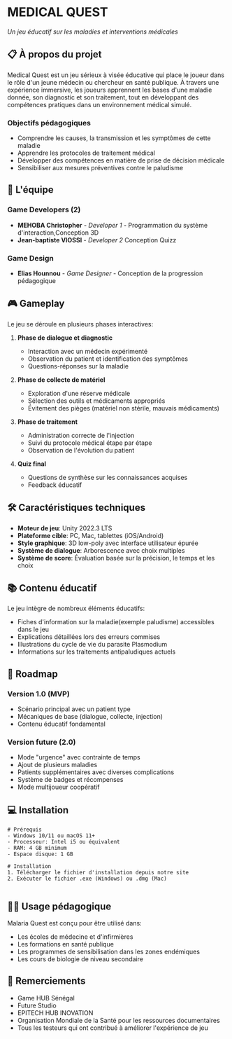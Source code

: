 # MEDICAL QUEST
*Un jeu éducatif sur les maladies et interventions médicales*

## 📋 À propos du projet

Medical Quest est un jeu sérieux à visée éducative qui place le joueur dans le rôle d'un jeune médecin ou chercheur en santé publique. À travers une expérience immersive, les joueurs apprennent les bases d'une maladie donnée, son diagnostic et son traitement, tout en développant des compétences pratiques dans un environnement médical simulé.

### Objectifs pédagogiques
- Comprendre les causes, la transmission et les symptômes de cette maladie
- Apprendre les protocoles de traitement médical
- Développer des compétences en matière de prise de décision médicale
- Sensibiliser aux mesures préventives contre le paludisme

## 👥 L'équipe

### Game Developers (2)
- **MEHOBA Christopher** - *Developer 1* - Programmation du système d'interaction,Conception 3D
- **Jean-baptiste VIOSSI** - *Developer 2* Conception Quizz 

### Game Design
- **Elias Hounnou** - *Game Designer* - Conception de la progression pédagogique



## 🎮 Gameplay

Le jeu se déroule en plusieurs phases interactives:

1. **Phase de dialogue et diagnostic**
   - Interaction avec un médecin expérimenté
   - Observation du patient et identification des symptômes
   - Questions-réponses sur la maladie

2. **Phase de collecte de matériel**
   - Exploration d'une réserve médicale
   - Sélection des outils et médicaments appropriés
   - Évitement des pièges (matériel non stérile, mauvais médicaments)

3. **Phase de traitement**
   - Administration correcte de l'injection
   - Suivi du protocole médical étape par étape
   - Observation de l'évolution du patient

4. **Quiz final**
   - Questions de synthèse sur les connaissances acquises
   - Feedback éducatif


## 🛠️ Caractéristiques techniques

- **Moteur de jeu**: Unity 2022.3 LTS
- **Plateforme cible**: PC, Mac, tablettes (iOS/Android)
- **Style graphique**: 3D low-poly avec interface utilisateur épurée
- **Système de dialogue**: Arborescence avec choix multiples
- **Système de score**: Évaluation basée sur la précision, le temps et les choix

## 📚 Contenu éducatif

Le jeu intègre de nombreux éléments éducatifs:
- Fiches d'information sur la maladie(exemple paludisme) accessibles dans le jeu
- Explications détaillées lors des erreurs commises
- Illustrations du cycle de vie du parasite Plasmodium
- Informations sur les traitements antipaludiques actuels

## 🚀 Roadmap

### Version 1.0 (MVP)
- Scénario principal avec un patient type
- Mécaniques de base (dialogue, collecte, injection)
- Contenu éducatif fondamental

### Version future (2.0)
- Mode "urgence" avec contrainte de temps
- Ajout de plusieurs maladies
- Patients supplémentaires avec diverses complications
- Système de badges et récompenses
- Mode multijoueur coopératif

## 💻 Installation

```
# Prérequis
- Windows 10/11 ou macOS 11+
- Processeur: Intel i5 ou équivalent
- RAM: 4 GB minimum
- Espace disque: 1 GB

# Installation
1. Télécharger le fichier d'installation depuis notre site
2. Exécuter le fichier .exe (Windows) ou .dmg (Mac)


```
## 👨‍🏫 Usage pédagogique

Malaria Quest est conçu pour être utilisé dans:
- Les écoles de médecine et d'infirmières
- Les formations en santé publique
- Les programmes de sensibilisation dans les zones endémiques
- Les cours de biologie de niveau secondaire


## 🙏 Remerciements

- Game HUB Sénégal
- Future Studio
- EPITECH HUB INOVATION 
- Organisation Mondiale de la Santé pour les ressources documentaires
- Tous les testeurs qui ont contribué à améliorer l'expérience de jeu
